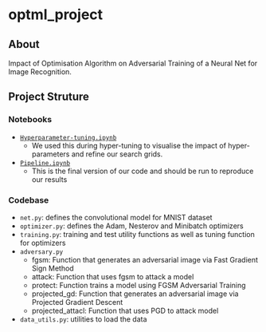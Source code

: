 # optml_project

## About

Impact of Optimisation Algorithm on Adversarial Training of a Neural Net for Image Recognition.

## Project Struture

### Notebooks

* [`Hyperparameter-tuning.ipynb`](Hyperparameter-tuning.ipynb)
    * We used this during hyper-tuning to visualise the impact of hyper-parameters and refine our search grids. 
* [`Pipeline.ipynb`](Pipeline.ipynb)
    * This is the final version of our code and should be run to reproduce our results

### Codebase

* `net.py`: defines the convolutional model for MNIST dataset
* `optimizer.py`: defines the Adam, Nesterov and Minibatch optimizers
* `training.py`: training and test utility functions as well as tuning function for optimizers
* `adversary.py`
    *   fgsm: Function that generates an adversarial image via Fast Gradient Sign Method
    *   attack: Function that uses fgsm to attack a model
    *   protect: Function trains a model using FGSM Adversarial Training
    *   projected_gd: Function that generates an adversarial image via Projected Gradient Descent
    *   projected_attacl: Function that uses PGD to attack model
* `data_utils.py`: utilities to load the data

